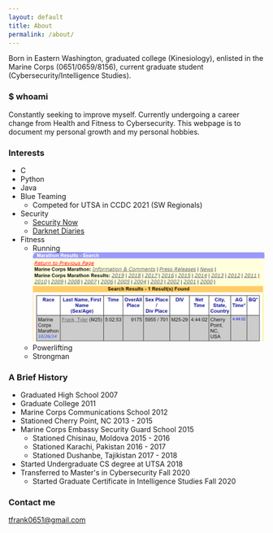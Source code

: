 ```yaml
---
layout: default
title: About
permalink: /about/
---
```


Born in Eastern Washington, graduated college (Kinesiology), enlisted in the Marine Corps (0651/0659/8156), current graduate student (Cybersecurity/Intelligence Studies).

### \$ whoami

Constantly seeking to improve myself. Currently undergoing a career change from Health and Fitness to Cybersecurity. This webpage is to document my personal growth and my personal hobbies.

### Interests
- C
- Python
- Java
- Blue Teaming
  - Competed for UTSA in CCDC 2021 (SW Regionals)
- Security
  - [Security Now](https://www.grc.com/securitynow.htm)
  - [Darknet Diaries](https://darknetdiaries.com/)
- Fitness
  - Running
    ![](/images/MarineCorpsMarathon.PNG)
  - Powerlifting
  - Strongman

### A Brief History
- Graduated High School 2007
- Graduate College 2011
- Marine Corps Communications School 2012
- Stationed Cherry Point, NC 2013 - 2015
- Marine Corps Embassy Security Guard School 2015
  - Stationed Chisinau, Moldova 2015 - 2016
  - Stationed Karachi, Pakistan 2016 - 2017
  - Stationed Dushanbe, Tajikistan 2017 - 2018
- Started Undergraduate CS degree at UTSA 2018
- Transferred to Master's in Cybersecurity Fall 2020
  - Started Graduate Certificate in Intelligence Studies Fall 2020
 
### Contact me

[tfrank0651@gmail.com](mailto:email@domain.com)
